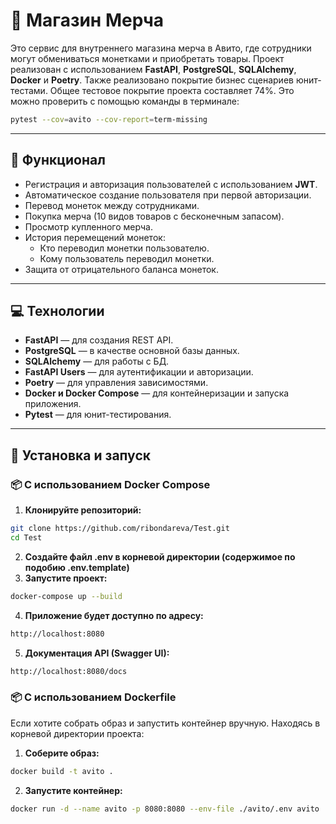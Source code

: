 # 🚀 Магазин Мерча 

Это сервис для внутреннего магазина мерча в Авито, где сотрудники могут обмениваться монетками и приобретать товары. Проект реализован с использованием **FastAPI**, **PostgreSQL**, **SQLAlchemy**, **Docker** и **Poetry**.
Также реализовано покрытие бизнес сценариев юнит-тестами.  Общее тестовое покрытие проекта составляет 74%. Это можно проверить с помощью команды в терминале:
```bash
pytest --cov=avito --cov-report=term-missing
```
---

## 🎨 Функционал
- Регистрация и авторизация пользователей с использованием **JWT**.
- Автоматическое создание пользователя при первой авторизации.
- Перевод монеток между сотрудниками.
- Покупка мерча (10 видов товаров с бесконечным запасом).
- Просмотр купленного мерча.
- История перемещений монеток:
  - Кто переводил монетки пользователю.
  - Кому пользователь переводил монетки.
- Защита от отрицательного баланса монеток.

---

## 💻 Технологии
- **FastAPI** — для создания REST API.
- **PostgreSQL** — в качестве основной базы данных.
- **SQLAlchemy** — для работы с БД.
- **FastAPI Users** — для аутентификации и авторизации.
- **Poetry** — для управления зависимостями.
- **Docker и Docker Compose** — для контейнеризации и запуска приложения.
- **Pytest** — для юнит-тестирования.

---

## 🚀 Установка и запуск

### 📦 С использованием Docker Compose

1. **Клонируйте репозиторий:**
```bash
git clone https://github.com/ribondareva/Test.git
cd Test
```
2. **Создайте файл .env в корневой директории (содержимое по подобию .env.template)**
3. **Запустите проект:**
```bash
docker-compose up --build
```
4. **Приложение будет доступно по адресу:**
```bash
http://localhost:8080
```
5. **Документация API (Swagger UI):**
```bash
http://localhost:8080/docs
```
### 📦 С использованием Dockerfile
Если хотите собрать образ и запустить контейнер вручную.
Находясь в корневой директории проекта:
1. **Соберите образ:**
```bash
docker build -t avito .
```
2. **Запустите контейнер:**
```bash
docker run -d --name avito -p 8080:8080 --env-file ./avito/.env avito
```
